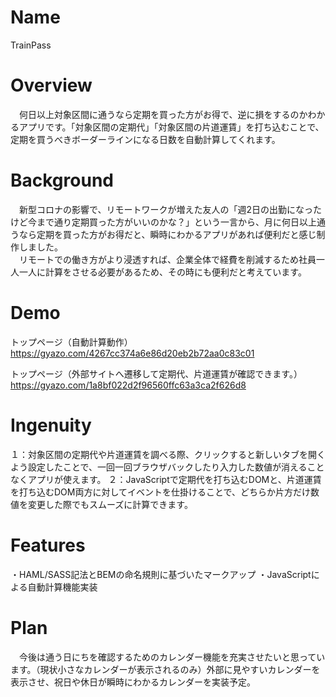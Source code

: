 # Name
TrainPass

# Overview
　何日以上対象区間に通うなら定期を買った方がお得で、逆に損をするのかわかるアプリです。「対象区間の定期代」「対象区間の片道運賃」を打ち込むことで、定期を買うべきボーダーラインになる日数を自動計算してくれます。

# Background
　新型コロナの影響で、リモートワークが増えた友人の「週2日の出勤になったけど今まで通り定期買った方がいいのかな？」という一言から、月に何日以上通うなら定期を買った方がお得だと、瞬時にわかるアプリがあれば便利だと感じ制作しました。  
　リモートでの働き方がより浸透すれば、企業全体で経費を削減するため社員一人一人に計算をさせる必要があるため、その時にも便利だと考えています。

# Demo
トップページ（自動計算動作）  
https://gyazo.com/4267cc374a6e86d20eb2b72aa0c83c01

トップページ（外部サイトへ遷移して定期代、片道運賃が確認できます。）  
https://gyazo.com/1a8bf022d2f96560ffc63a3ca2f626d8

# Ingenuity
１：対象区間の定期代や片道運賃を調べる際、クリックすると新しいタブを開くよう設定したことで、一回一回ブラウザバックしたり入力した数値が消えることなくアプリが使えます。
２：JavaScriptで定期代を打ち込むDOMと、片道運賃を打ち込むDOM両方に対してイベントを仕掛けることで、どちらか片方だけ数値を変更した際でもスムーズに計算できます。

# Features
・HAML/SASS記法とBEMの命名規則に基づいたマークアップ
・JavaScriptによる自動計算機能実装

# Plan
　今後は通う日にちを確認するためのカレンダー機能を充実させたいと思っています。（現状小さなカレンダーが表示されるのみ）外部に見やすいカレンダーを表示させ、祝日や休日が瞬時にわかるカレンダーを実装予定。

